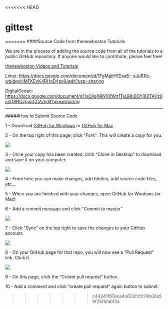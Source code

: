 <<<<<<< HEAD
# gittest
=======
####Source Code from thenewboston Tutorials

We are in the process of adding the source code from all of the tutorials to a public GitHub repository. If anyone would like to contribute, please feel free!

[thenewboston Videos and Tutorials](https://www.thenewboston.com/videos.php)

Linux: https://docs.google.com/document/d/1FgMqlHYDva5--sJuR1fc-wbidpvHMFKEvK4RHqD4px0/edit?usp=sharing

DigitalOcean: https://docs.google.com/document/d/1xOllgXRN10fWz1TsURh0OYI60TAVz0snD8HOzga5CCA/edit?usp=sharing

***

#####How to Submit Source Code

1 - Download [GitHub for Windows](https://windows.github.com/) or [GitHub for Mac](https://mac.github.com/)

2 - On the top right of this page, click "Fork". This will create a copy for you.

![](http://i.imgur.com/UTwzOgC.png)

3 - Once your copy has been created, click “Clone in Desktop” to download and save it on your computer. 

![](http://i.imgur.com/uNy5iHg.png)

4 - From here you can make changes, add folders, add source code files, etc... 

5 - When you are finished with your changes, open GitHub for Windows (or Mac)

6 - Add a commit message and click "Commit to master"

![](http://i.imgur.com/jHcjXvF.png)

7 - Click "Sync" on the top right to save the changes to your GitHub account.

![](http://i.imgur.com/hk9mIZS.png)

8 - On your GitHub page for that repo, you will now see a “Pull Request” link. Click it. 

![](http://i.imgur.com/pogptvB.png)

9 - On this page, click the “Create pull request” button.

10 - Add a comment and click “create pull request” again button to submit.
>>>>>>> c44241f67eea4a602fcfd74b06a59f25f5fabf3a
